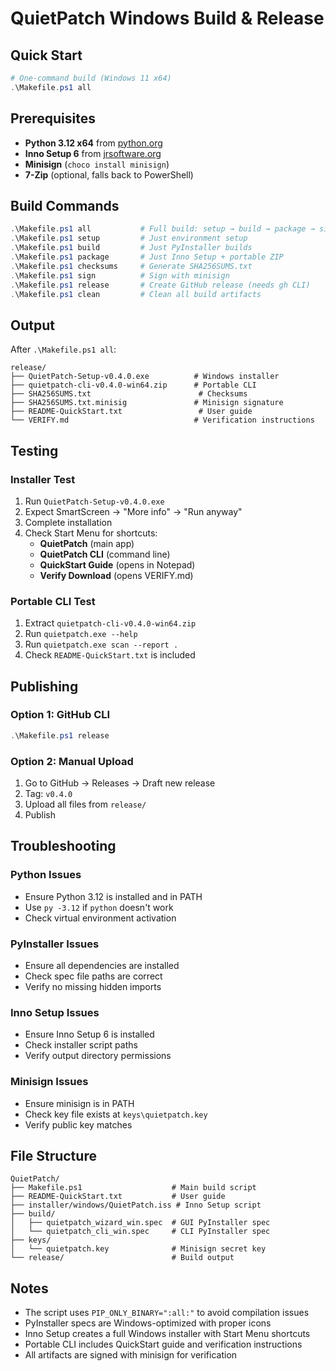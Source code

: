 # QuietPatch Windows Build & Release

## Quick Start

```powershell
# One-command build (Windows 11 x64)
.\Makefile.ps1 all
```

## Prerequisites

- **Python 3.12 x64** from [python.org](https://www.python.org/downloads/)
- **Inno Setup 6** from [jrsoftware.org](https://jrsoftware.org/isdl.php)
- **Minisign** (`choco install minisign`)
- **7-Zip** (optional, falls back to PowerShell)

## Build Commands

```powershell
.\Makefile.ps1 all           # Full build: setup → build → package → sign
.\Makefile.ps1 setup         # Just environment setup
.\Makefile.ps1 build         # Just PyInstaller builds
.\Makefile.ps1 package       # Just Inno Setup + portable ZIP
.\Makefile.ps1 checksums     # Generate SHA256SUMS.txt
.\Makefile.ps1 sign          # Sign with minisign
.\Makefile.ps1 release       # Create GitHub release (needs gh CLI)
.\Makefile.ps1 clean         # Clean all build artifacts
```

## Output

After `.\Makefile.ps1 all`:

```
release/
├── QuietPatch-Setup-v0.4.0.exe          # Windows installer
├── quietpatch-cli-v0.4.0-win64.zip      # Portable CLI
├── SHA256SUMS.txt                        # Checksums
├── SHA256SUMS.txt.minisig               # Minisign signature
├── README-QuickStart.txt                 # User guide
└── VERIFY.md                            # Verification instructions
```

## Testing

### Installer Test
1. Run `QuietPatch-Setup-v0.4.0.exe`
2. Expect SmartScreen → "More info" → "Run anyway"
3. Complete installation
4. Check Start Menu for shortcuts:
   - **QuietPatch** (main app)
   - **QuietPatch CLI** (command line)
   - **QuickStart Guide** (opens in Notepad)
   - **Verify Download** (opens VERIFY.md)

### Portable CLI Test
1. Extract `quietpatch-cli-v0.4.0-win64.zip`
2. Run `quietpatch.exe --help`
3. Run `quietpatch.exe scan --report .`
4. Check `README-QuickStart.txt` is included

## Publishing

### Option 1: GitHub CLI
```powershell
.\Makefile.ps1 release
```

### Option 2: Manual Upload
1. Go to GitHub → Releases → Draft new release
2. Tag: `v0.4.0`
3. Upload all files from `release/`
4. Publish

## Troubleshooting

### Python Issues
- Ensure Python 3.12 is installed and in PATH
- Use `py -3.12` if `python` doesn't work
- Check virtual environment activation

### PyInstaller Issues
- Ensure all dependencies are installed
- Check spec file paths are correct
- Verify no missing hidden imports

### Inno Setup Issues
- Ensure Inno Setup 6 is installed
- Check installer script paths
- Verify output directory permissions

### Minisign Issues
- Ensure minisign is in PATH
- Check key file exists at `keys\quietpatch.key`
- Verify public key matches

## File Structure

```
QuietPatch/
├── Makefile.ps1                    # Main build script
├── README-QuickStart.txt           # User guide
├── installer/windows/QuietPatch.iss # Inno Setup script
├── build/
│   ├── quietpatch_wizard_win.spec  # GUI PyInstaller spec
│   └── quietpatch_cli_win.spec     # CLI PyInstaller spec
├── keys/
│   └── quietpatch.key              # Minisign secret key
└── release/                        # Build output
```

## Notes

- The script uses `PIP_ONLY_BINARY=":all:"` to avoid compilation issues
- PyInstaller specs are Windows-optimized with proper icons
- Inno Setup creates a full Windows installer with Start Menu shortcuts
- Portable CLI includes QuickStart guide and verification instructions
- All artifacts are signed with minisign for verification
